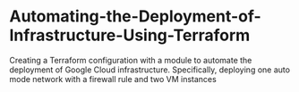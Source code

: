 # Automating-the-Deployment-of-Infrastructure-Using-Terraform
Creating a Terraform configuration with a module to automate the deployment of Google Cloud infrastructure. Specifically, deploying one auto mode network with a firewall rule and two VM instances
